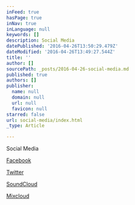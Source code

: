 ```yaml
---
inFeed: true
hasPage: true
inNav: true
inLanguage: null
keywords: []
description: Social Media
datePublished: '2016-04-26T13:50:29.479Z'
dateModified: '2016-04-26T13:49:27.544Z'
title: ''
author: []
sourcePath: _posts/2016-04-26-social-media.md
published: true
authors: []
publisher:
  name: null
  domain: null
  url: null
  favicon: null
starred: false
url: social-media/index.html
_type: Article

---
```

Social Media

[Facebook][0]

[Twitter][1]

[SoundCloud][2]

[Mixcloud][3]

[0]: http://www.facebook.com/meanbeatzbe
[1]: http://www.twitter.com/meanbeatzbe
[2]: http://www.soundcloud.com/meanbeatzbe
[3]: http://www.mixcloud.com/meanbeatzbe